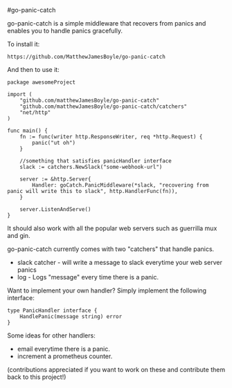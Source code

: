 #go-panic-catch

go-panic-catch is a simple middleware that recovers from panics and enables you to handle panics gracefully.

To install it:

```https://github.com/MatthewJamesBoyle/go-panic-catch```

And then to use it:
```
package awesomeProject

import (
	"github.com/matthewJamesBoyle/go-panic-catch"
	"github.com/matthewJamesBoyle/go-panic-catch/catchers"
	"net/http"
)

func main() {
	fn := func(writer http.ResponseWriter, req *http.Request) {
		panic("ut oh")
	}

	//something that satisfies panicHandler interface
	slack := catchers.NewSlack("some-webhook-url")

	server := &http.Server{
		Handler: goCatch.PanicMiddleware(*slack, "recovering from panic will write this to slack", http.HandlerFunc(fn)),
	}

	server.ListenAndServe()
}

```

It should also work with all the popular web servers such as guerrilla mux and gin.

go-panic-catch currently comes with two "catchers" that handle panics.
* slack catcher - will write a message to slack everytime your web server panics
* log - Logs "message" every time there is a panic.

Want to implement your own handler? Simply implement the following interface:
```
type PanicHandler interface {
	HandlePanic(message string) error
}
```

Some ideas for other handlers:
* email everytime there is a panic.
* increment a prometheus counter.

(contributions appreciated if you want to work on these and contribute them back to this project!)
